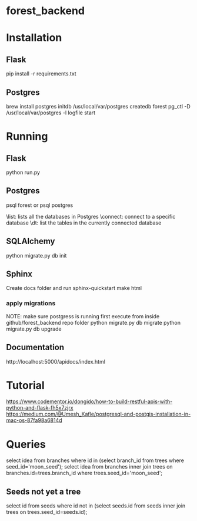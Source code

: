 # forest_backend

# Installation
## Flask
pip install -r requirements.txt

## Postgres
brew install postgres
initdb /usr/local/var/postgres
createdb forest
pg_ctl -D /usr/local/var/postgres -l logfile start


# Running 
## Flask
python run.py

## Postgres
psql forest
or
psql postgres

\list: lists all the databases in Postgres
\connect: connect to a specific database
\dt: list the tables in the currently connected database

## SQLAlchemy
python migrate.py db init

## Sphinx
Create docs folder and run sphinx-quickstart
make html

### apply migrations
NOTE: make sure postgress is running first
execute from inside github/forest_backend repo folder
python migrate.py db migrate
python migrate.py db upgrade

## Documentation
http://localhost:5000/apidocs/index.html 

# Tutorial
https://www.codementor.io/dongido/how-to-build-restful-apis-with-python-and-flask-fh5x7zjrx
https://medium.com/@Umesh_Kafle/postgresql-and-postgis-installation-in-mac-os-87fa98a6814d


# Queries
select idea from branches where id in (select branch_id from trees where seed_id='moon_seed');
select idea from branches inner join trees on branches.id=trees.branch_id where trees.seed_id='moon_seed';

## Seeds not yet a tree
select id from seeds where id not in (select seeds.id from seeds inner join trees on trees.seed_id=seeds.id);

